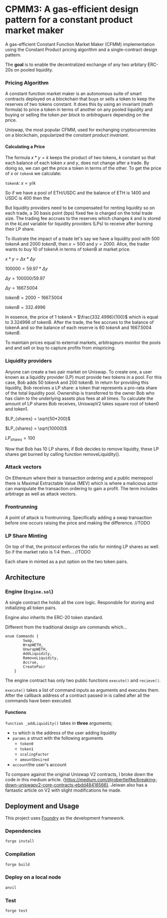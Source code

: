 # CPMM3: A gas-efficient design pattern for a constant product market maker

A gas-efficient Constant Function Market Maker (CFMM) implementation using the Constant Product pricing algorithm and a single-contract design pattern.

The **goal** is to enable the decentralized exchange of any two arbitary ERC-20s on pooled liquidity.

### Pricing Algorithm

A constant function market maker is an autonomous suite of smart contracts deployed on a blockchain that buys or sells a token to keep the reserves of two tokens constant. It does this by using an invariant (math formula) to price a token in terms of another on any pooled liquidity and buying or selling the token *per block* to *arbitraguers* depending on the price.

Uniswap, the most popular CFMM, used for exchanging cryptocurrencies on a blockchain, popularized the *constant product invariant*.

#### Calculating a Price

The formula $x * y = k$ keeps the product of two tokens, $k$ constant so that each balance of each token $x$ and $y$, does not change after a trade. By doing so, we can get the price a token in terms of the other. To get the price of $x$ or `tokenA` we calculate:

`tokenA`: $x = y/k$ 

So if we have a pool of ETH/USDC and the balance of ETH is 1400 and USDC is 400 then the 

But liquidity providers need to be compensated for renting liquidity so on each trade, a 30 basis point (bps) fixed fee is charged on the total trade size. The trading fee accrues to the reserves which changes $k$ and is stored in the $kLast$ variable for liquidity providers (LPs) to receive after burning their LP share. 

To illustrate the impact of a trade let's say we have a liquidity pool with 500 $tokenA$ and 2000 $tokenB$, then $x = 500$ and $y = 2000$. Alice, the trader wants to buy 10 of tokenA in terms of tokenB at market price.  

$x * y = \Delta x * \Delta y$ 

$100000 = 59.97 * \Delta y$


$\Delta y = 100000 / 59.97$

$\Delta y = 1667.5004$

$tokenB = 2000 - 1667.5004$

$tokenB = 332.4996$

In essence, the price of 1 tokenA = $\frac{332.4996}{100}$ which is equal to 3.324996 of tokenB. After the trade, the fee accrues to the balance of tokenA and so the balance of each reserve is 60 $tokenA$ and 1667.5004 $tokenB$. 

To maintain prices equal to external markets, arbitrageurs monitor the pools and and sell or buy to capture profits from mispricing. 

### Liquidity providers

Anyone can create a two pair market on Uniswap. To create one, a user known as a liquidity provider (LP) must provide two tokens in a pool. For this case, Bob adds 50 tokenA and 200 tokenB. In return for providing this liquidity, Bob receives a LP share: a token that represents a pro-rata share of the total liquidity pool. Ownership is transferred to the owner Bob who has claim to the underlying assets plus fees at all times. To calculate the amount of LP shares Bob receives, UniswapV2 takes square root of token0 and token1. 

$LP_{shares} = \sqrt{50*200}$

$LP_{shares} = \sqrt{10000}$

$LP_{shares} = 100$

Now that Bob has 10 LP shares, if Bob decides to remove liquidty, these LP shares get burned by calling function removeLiquidity(). 
 
### Attack vectors

On Ethereum where their is transaction ordering and a public memepool there is Maximal Extractable Value (MEV) which is where a malicious actor can manipulate the transaction ordering to gain a profit. The term includes arbitrage as well as attack vectors. 

### Frontrunning

A point of attack is frontrunning. Specifically adding a swap transaction before one occurs raising the price and making the difference. //TODO

### LP Share Minting

On top of that, the protocol enforces the ratio for minting LP shares as well. So if the market ratio is 1:4 then... //TODO

Each share in minted as a put option on the two token pairs. 

## Architecture

### Engine (`Engine.sol`)

A single contract the holds all the core logic. Responsbile for storing and initializing all token pairs.

Engine also inherits the ERC-20 token standard.

Different from the traditional design are commands which...

```
enum Commands {
        Swap,
        WrapWETH,
        UnwrapWETH,
        AddLiquidity,
        RemoveLiquidity,
        Accrue,
        CreatePair
    }
```

The engine contract has only two public functions `execute()` and `recieve()`.

`execute()` takes a list of command inputs as arguments and executes them. After the callback address of a contract passed in is called after all the commands have been executed.

#### Functions

`function _addLiquidity()` takes in **three** arguments; 

* `to` which is the address of the user adding liquidity
* `params` a struct with the following arguments
    * `token0`
    * `token1`
    * `scalingFactor` 
    * `amountDesired`
* `account`the user's account


To compare against the original Uniswap V2 contracts, I broke down the code in this medium article. {https://medium.com/@robertleifke/breaking-down-uniswapv2-core-contracts-ebdd48416566}. Jeiwan also has a fantastic article on V2 with slight modifications he made. 



## Deployment and Usage

This project uses [Foundry](https://github.com/foundry-rs/foundry) as the development framework.

### Dependencies

```bash
forge install
```

### Compilation

```bash
forge build
```

### Deploy on a local node

```bash
anvil 
```

### Test

```bash
forge test
```






